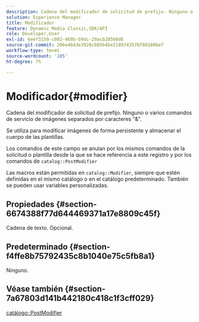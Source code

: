 ```yaml
---
description: Cadena del modificador de solicitud de prefijo. Ninguno o varios comandos de servicio de imágenes separados por caracteres "&".
solution: Experience Manager
title: Modificador
feature: Dynamic Media Classic,SDK/API
role: Developer,User
exl-id: 6eef3159-c082-469b-b9dc-29acb28560d6
source-git-commit: 206e4643e3926cb85b4be2189743578f88180be7
workflow-type: tm+mt
source-wordcount: '105'
ht-degree: 7%

---
```


# Modificador{#modifier}

Cadena del modificador de solicitud de prefijo. Ninguno o varios comandos de servicio de imágenes separados por caracteres &quot;&amp;&quot;.

Se utiliza para modificar imágenes de forma persistente y almacenar el cuerpo de las plantillas.

Los comandos de este campo se anulan por los mismos comandos de la solicitud o plantilla desde la que se hace referencia a este registro y por los comandos de `catalog::PostModifier`

Las macros están permitidas en `catalog::Modifier`, siempre que estén definidas en el mismo catálogo o en el catálogo predeterminado. También se pueden usar variables personalizadas.

## Propiedades {#section-6674388f77d644469371a17e8809c45f}

Cadena de texto. Opcional.

## Predeterminado {#section-f4ffe8b75792435c8b1040e75c5fb8a1}

Ninguno.

## Véase también {#section-7a67803d141b442180c418c1f3cff029}

[catálogo::PostModifier](../../../../../../is-api/image-catalog/image-serving-api-ref/c-image-catalog-reference/c-image-svg-data-reference/c-image-data-reference/r-postmodifier-cat.md#reference-4bc3738a812b4e7c8a180e27bfbd770b)
